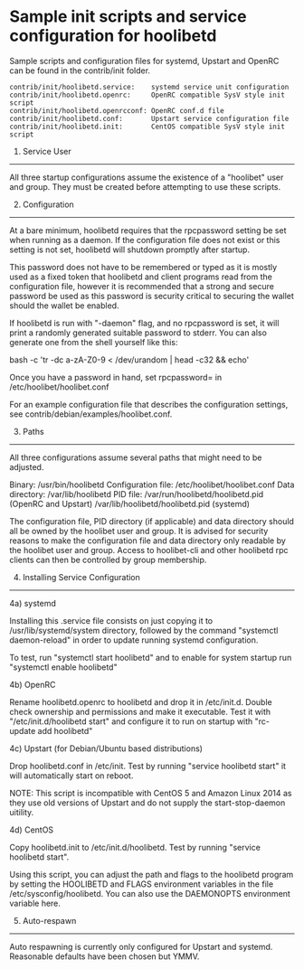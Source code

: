 Sample init scripts and service configuration for hoolibetd
==========================================================

Sample scripts and configuration files for systemd, Upstart and OpenRC
can be found in the contrib/init folder.

    contrib/init/hoolibetd.service:    systemd service unit configuration
    contrib/init/hoolibetd.openrc:     OpenRC compatible SysV style init script
    contrib/init/hoolibetd.openrcconf: OpenRC conf.d file
    contrib/init/hoolibetd.conf:       Upstart service configuration file
    contrib/init/hoolibetd.init:       CentOS compatible SysV style init script

1. Service User
---------------------------------

All three startup configurations assume the existence of a "hoolibet" user
and group.  They must be created before attempting to use these scripts.

2. Configuration
---------------------------------

At a bare minimum, hoolibetd requires that the rpcpassword setting be set
when running as a daemon.  If the configuration file does not exist or this
setting is not set, hoolibetd will shutdown promptly after startup.

This password does not have to be remembered or typed as it is mostly used
as a fixed token that hoolibetd and client programs read from the configuration
file, however it is recommended that a strong and secure password be used
as this password is security critical to securing the wallet should the
wallet be enabled.

If hoolibetd is run with "-daemon" flag, and no rpcpassword is set, it will
print a randomly generated suitable password to stderr.  You can also
generate one from the shell yourself like this:

bash -c 'tr -dc a-zA-Z0-9 < /dev/urandom | head -c32 && echo'

Once you have a password in hand, set rpcpassword= in /etc/hoolibet/hoolibet.conf

For an example configuration file that describes the configuration settings,
see contrib/debian/examples/hoolibet.conf.

3. Paths
---------------------------------

All three configurations assume several paths that might need to be adjusted.

Binary:              /usr/bin/hoolibetd
Configuration file:  /etc/hoolibet/hoolibet.conf
Data directory:      /var/lib/hoolibetd
PID file:            /var/run/hoolibetd/hoolibetd.pid (OpenRC and Upstart)
                     /var/lib/hoolibetd/hoolibetd.pid (systemd)

The configuration file, PID directory (if applicable) and data directory
should all be owned by the hoolibet user and group.  It is advised for security
reasons to make the configuration file and data directory only readable by the
hoolibet user and group.  Access to hoolibet-cli and other hoolibetd rpc clients
can then be controlled by group membership.

4. Installing Service Configuration
-----------------------------------

4a) systemd

Installing this .service file consists on just copying it to
/usr/lib/systemd/system directory, followed by the command
"systemctl daemon-reload" in order to update running systemd configuration.

To test, run "systemctl start hoolibetd" and to enable for system startup run
"systemctl enable hoolibetd"

4b) OpenRC

Rename hoolibetd.openrc to hoolibetd and drop it in /etc/init.d.  Double
check ownership and permissions and make it executable.  Test it with
"/etc/init.d/hoolibetd start" and configure it to run on startup with
"rc-update add hoolibetd"

4c) Upstart (for Debian/Ubuntu based distributions)

Drop hoolibetd.conf in /etc/init.  Test by running "service hoolibetd start"
it will automatically start on reboot.

NOTE: This script is incompatible with CentOS 5 and Amazon Linux 2014 as they
use old versions of Upstart and do not supply the start-stop-daemon uitility.

4d) CentOS

Copy hoolibetd.init to /etc/init.d/hoolibetd. Test by running "service hoolibetd start".

Using this script, you can adjust the path and flags to the hoolibetd program by
setting the HOOLIBETD and FLAGS environment variables in the file
/etc/sysconfig/hoolibetd. You can also use the DAEMONOPTS environment variable here.

5. Auto-respawn
-----------------------------------

Auto respawning is currently only configured for Upstart and systemd.
Reasonable defaults have been chosen but YMMV.
